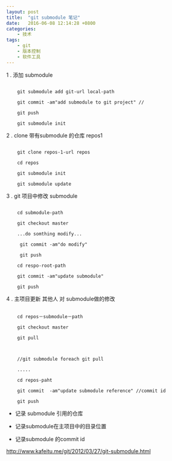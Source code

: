 ```yaml
---
layout: post
title:  "git submodule 笔记"
date:   2016-06-08 12:14:28 +0800
categories:
    - 技术
tags:
    - git
    - 版本控制
    - 软件工具
---
```


1 .   添加 submodule

```shell

    git submodule add git-url local-path

    git commit -am"add submodule to git project" //

    git push

    git submodule init

```

2 . clone  带有submodule  的仓库 repos1

```shell

    git clone repos-1-url repos

    cd repos

    git submodule init

    git submodule update

```

3 .  git 项目中修改 submodule



```shell

    cd submodule-path

    git checkout master

    ...do somthing modify...

     git commit -am"do modify"

     git push

    cd respo-root-path

    git commit -am"update submodule"

    git push

```



4 . 主项目更新 其他人 对  submodule做的修改

   

```shell

    cd repos－submodule－path 

    git checkout master

    git pull



    //git submodule foreach git pull

    .....

    cd repos-paht

    git commit  -am"update submodule reference" //commit id

    git push

```








-  记录 submodule 引用的仓库

-  记录submodule在主项目中的目录位置

- 记录submodule 的commit id











http://www.kafeitu.me/git/2012/03/27/git-submodule.html





